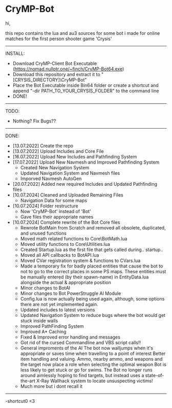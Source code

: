 # CryMP-Bot

hi,

this repo contains the lua and au3 sources for some bot i made for online matches for the first person shooter game 'Crysis'

---------------------------
INSTALL:
  - Download CryMP-Client Bot Executable (https://nomad.nullptr.one/~finch/CryMP-Bot64.exe)
  - Download this repository and extract it to "[CRYSIS_DIRECTORY]\CryMP-Bot"
  - Place the Bot Executable inside Bin64 folder or create a shortcut and append "-dir PATH_TO_YOUR_CRYSIS_FOLDER" to the command line
  - DONE!
    
---------------------------

TODO:
  + Nothing? Fix Bugs??
  
---------------------------
DONE:
  * [13.07.2022] Create the repo
  * [13.07.2022] Upload Includes and Core File
  * [16.07.2022] Upload New Includes and Pathfinding System
  * [17.07.2022] Upload New Navmesh and Improved Pathfinding System
    * Created New Navigation System
    * Updated Navigation System and Navmesh files
    * Imporved Navmesh AutoGen
  * [20.07.2022] Added new required Includes and Updated Pathfinding files
  * [10.07.2024] Cleaned and Uploaded Remaining Files
    * Navigation Data for some maps
  * [10.07.2024] Folder restructure
    * Now 'CryMP-Bot' instead of 'Bot'
    * Gave files their appropriate names
  * [10.07.2024] Complete rewrite of the Bot Core files
    * Rewrote BotMain from Scratch and removed all obsolete, duplicated, and unused functions
    * Moved math related functions to Core\BotMath.lua
    * Moved utility functions to Core\Utilities.lua
    * Created Startup.lua as the first file that gets called during.. startup..
    * Moved all API callbacks to BotAPI.lua
    * Moved CVar registration system & functions to CVars.lua
    * Made a temporary fix for badly placed entities that cause the bot to not to go to the correct places in some PS maps.
      These entities must be manually entered (by their spawn-name) in EntityData.lua alongside the actual & appropriate position
    * Minor changes to BotAI
    * Minor changes to Bot PowerStruggle AI Module
    * Config.lua is now actually being used again, although, some options there are not yet implemented again.
    * Updated includes to latest versions
    * Updated Navigation System to reduce bugs where the bot would get stuck inside walls
    * Improved PathFinding System
    * Improved A* Caching
    * Fixed & Improved error handling and messages
    * Got rid of the cursed Commandline and VBS script calls!!
    * General improments of the AI
      The bot now walljumps when it's appropriate or saves time when travelling to a point of interest
      Better item handling and valuing. Ammo, nearby ammo, and weapons and the target now place a role when selecting the optimal weapon
      Bot is less likely to get stuck or go for swims.
      The Bot no longer runs around aimlessly hoping to find targets, but instead uses a state-of-the-art X-Ray Wallhack system to locate unsuspecting victims!
    * Much more but i dont recall it
  
---------------------------
-shortcut0 <3
